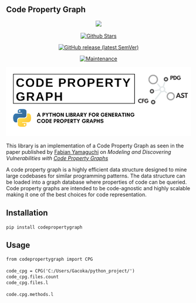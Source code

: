 ## Code Property Graph
<div style="width: 100%; text-align:center">
<a href="https://github.com/markgacoka/codepropertygraph/blob/main/LICENSE" alt="License"><img src="https://img.shields.io/github/license/markgacoka/codepropertygraph?style=flat-square" /></a>

<a href="https://github.com/markgacoka/codepropertygraph/pulse" alt="Stars"><img alt="Github Stars" src="https://img.shields.io/github/stars/markgacoka/codepropertygraph?style=flat-square" alt="Stars"></a>

<a href="https://github.com/markgacoka/codepropertygraph/releases" alt="Release"><img alt="GitHub release (latest SemVer)" src="https://img.shields.io/github/v/release/markgacoka/codepropertygraph?style=flat-square"></a>

<a href="https://github.com/markgacoka/codepropertygraph/graphs/contributors" alt="Maintained"><img alt="Maintenance" src="https://img.shields.io/maintenance/yes/2022?style=flat-square"></a>
</div>

![Code Property Graph Logo](media/cpg.png)


This library is an implementation of a Code Property Graph as seen in the paper published by [Fabian Yamaguchi](https://fabianyamaguchi.com/) on *Modeling and Discovering Vulnerabilities with [Code Property Graphs](https://www.sec.cs.tu-bs.de/pubs/2014-ieeesp.pdf)*

A code property graph is a highly efficient data structure designed to mine large codebases for similar programming patterns. The data structure can be loaded into a graph database where properties of code can be queried. Code property graphs are intended to be code-agnostic and highly scalable making it one of the best choices for code representation.

## Installation
```
pip install codepropertygraph
```

## Usage
```
from codepropertygraph import CPG

code_cpg = CPG('C:/Users/Gacoka/python_project/')
code_cpg.files.count
code_cpg.files.l

code.cpg.methods.l
```
